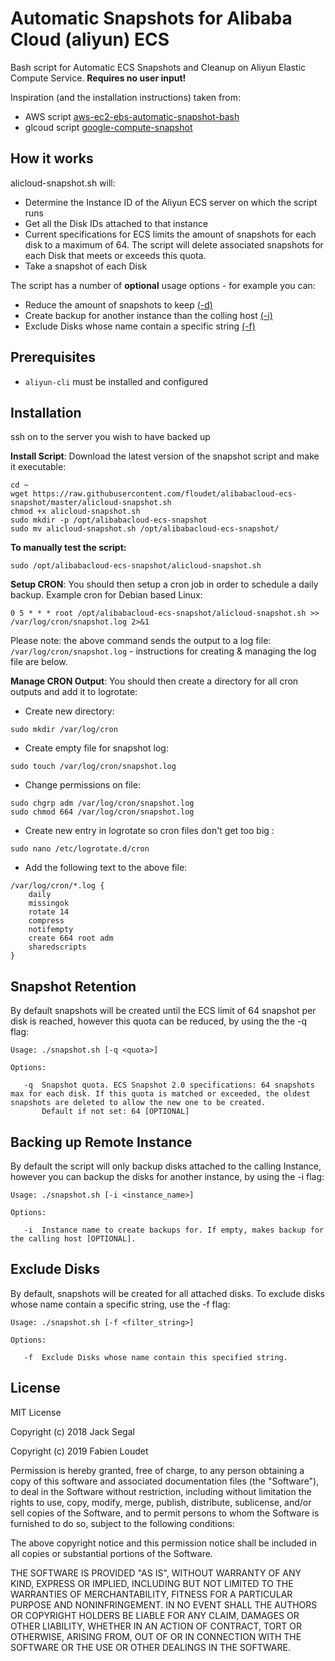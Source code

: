# Automatic Snapshots for Alibaba Cloud (aliyun) ECS

Bash script for Automatic ECS Snapshots and Cleanup on Aliyun Elastic Compute Service. **Requires no user input!**

Inspiration (and the installation instructions) taken from: 
- AWS script [aws-ec2-ebs-automatic-snapshot-bash](https://github.com/CaseyLabs/aws-ec2-ebs-automatic-snapshot-bash)
- glcoud script [google-compute-snapshot](https://github.com/jacksegal/google-compute-snapshot)

## How it works
alicloud-snapshot.sh will:

- Determine the Instance ID of the Aliyun ECS server on which the script runs
- Get all the Disk IDs attached to that instance
- Current specifications for ECS limits the amount of snapshots for each disk to a maximum of 64. The script will delete associated snapshots for each Disk that meets or exceeds this quota.
- Take a snapshot of each Disk

The script has a number of **optional** usage options - for example you can:
- Reduce the amount of snapshots to keep [(-d)](#snapshot-retention)
- Create backup for another instance than the colling host [(-i)](#backing-up-remote-instance)
- Exclude Disks whose name contain a specific string [(-f)](#exclude-disks)

## Prerequisites
* `aliyun-cli` must be installed and configured

## Installation

ssh on to the server you wish to have backed up

**Install Script**: Download the latest version of the snapshot script and make it executable:
```
cd ~
wget https://raw.githubusercontent.com/floudet/alibabacloud-ecs-snapshot/master/alicloud-snapshot.sh
chmod +x alicloud-snapshot.sh
sudo mkdir -p /opt/alibabacloud-ecs-snapshot
sudo mv alicloud-snapshot.sh /opt/alibabacloud-ecs-snapshot/
```

**To manually test the script:**
```
sudo /opt/alibabacloud-ecs-snapshot/alicloud-snapshot.sh
```

**Setup CRON**: You should then setup a cron job in order to schedule a daily backup. Example cron for Debian based Linux:
```
0 5 * * * root /opt/alibabacloud-ecs-snapshot/alicloud-snapshot.sh >> /var/log/cron/snapshot.log 2>&1
```

Please note: the above command sends the output to a log file: `/var/log/cron/snapshot.log` - instructions for creating & managing the log file are below.

**Manage CRON Output**: You should then create a directory for all cron outputs and add it to logrotate:

- Create new directory:
``` 
sudo mkdir /var/log/cron 
```
- Create empty file for snapshot log:
```
sudo touch /var/log/cron/snapshot.log
```
- Change permissions on file:
```
sudo chgrp adm /var/log/cron/snapshot.log
sudo chmod 664 /var/log/cron/snapshot.log
```
- Create new entry in logrotate so cron files don't get too big :
```
sudo nano /etc/logrotate.d/cron
```
- Add the following text to the above file:
```
/var/log/cron/*.log {
    daily
    missingok
    rotate 14
    compress
    notifempty
    create 664 root adm
    sharedscripts
}
```

## Snapshot Retention
By default snapshots will be created until the ECS limit of 64 snapshot per disk is reached, however this quota can be reduced, by using the the -q flag:

    Usage: ./snapshot.sh [-q <quota>]
    
    Options:
    
       -q  Snapshot quota. ECS Snapshot 2.0 specifications: 64 snapshots max for each disk. If this quota is matched or exceeded, the oldest snapshots are deleted to allow the new one to be created.
           Default if not set: 64 [OPTIONAL]

## Backing up Remote Instance
By default the script will only backup disks attached to the calling Instance, however you can backup the disks for another instance, by using the -i flag:

    Usage: ./snapshot.sh [-i <instance_name>]
    
    Options:
    
       -i  Instance name to create backups for. If empty, makes backup for the calling host [OPTIONAL].

## Exclude Disks
By default, snapshots will be created for all attached disks. To exclude disks whose name contain a specific string, use the -f flag:

    Usage: ./snapshot.sh [-f <filter_string>]
    
    Options:
    
       -f  Exclude Disks whose name contain this specified string.


## License

MIT License

Copyright (c) 2018 Jack Segal

Copyright (c) 2019 Fabien Loudet

Permission is hereby granted, free of charge, to any person obtaining a copy of this software and associated documentation files (the "Software"), to deal in the Software without restriction, including without limitation the rights to use, copy, modify, merge, publish, distribute, sublicense, and/or sell copies of the Software, and to permit persons to whom the Software is furnished to do so, subject to the following conditions:

The above copyright notice and this permission notice shall be included in all copies or substantial portions of the Software.

THE SOFTWARE IS PROVIDED "AS IS", WITHOUT WARRANTY OF ANY KIND, EXPRESS OR IMPLIED, INCLUDING BUT NOT LIMITED TO THE WARRANTIES OF MERCHANTABILITY, FITNESS FOR A PARTICULAR PURPOSE AND NONINFRINGEMENT. IN NO EVENT SHALL THE AUTHORS OR COPYRIGHT HOLDERS BE LIABLE FOR ANY CLAIM, DAMAGES OR OTHER LIABILITY, WHETHER IN AN ACTION OF CONTRACT, TORT OR OTHERWISE, ARISING FROM, OUT OF OR IN CONNECTION WITH THE SOFTWARE OR THE USE OR OTHER DEALINGS IN THE SOFTWARE.
